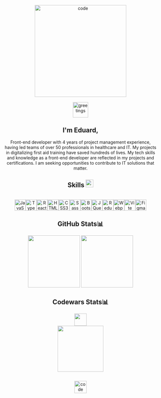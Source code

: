 

<div align="center">
    <img height="300" src="https://github.com/eduard7mar/eduard7mar/assets/98548238/ba09f0d4-0fdf-4c99-b8f6-889837aefed3" alt="code">
</div>
<br>
<div align="center">
    <img height="50" src="https://github.com/eduard7mar/eduard7mar/assets/98548238/9c7bc903-002c-45fe-9a46-a26b26cb7154" alt="greetings">
</div>
<div align="center">
    <h2 align="center">I'm Eduard,</h2>
    Front-end developer with 4 years of project management experience, having led teams of over 50 professionals in healthcare and IT. My projects in digitalizing first aid training have saved hundreds of lives. My tech skills and knowledge as a front-end developer are reflected in my projects and certifications. I am seeking opportunities to contribute to IT solutions that matter.
</div>
<div align="center">
    <h2 align="center">Skills
        <img height="25" src="https://user-images.githubusercontent.com/74038190/212284087-bbe7e430-757e-4901-90bf-4cd2ce3e1852.gif">
    </h2>
</div> 
<br/>
<div align="center">
    <a href="https://developer.mozilla.org/en-US/docs/Web/JavaScript" target="_blank" rel="noreferrer"><img src="https://raw.githubusercontent.com/danielcranney/readme-generator/main/public/icons/skills/javascript-colored.svg" width="36" height="36" alt="JavaScript" /></a><a href="https://www.typescriptlang.org/" target="_blank" rel="noreferrer"><img src="https://raw.githubusercontent.com/danielcranney/readme-generator/main/public/icons/skills/typescript-colored.svg" width="36" height="36" alt="TypeScript" /></a><a href="https://reactjs.org/" target="_blank" rel="noreferrer"><img src="https://raw.githubusercontent.com/danielcranney/readme-generator/main/public/icons/skills/react-colored.svg" width="36" height="36" alt="React" /></a><a href="https://developer.mozilla.org/en-US/docs/Glossary/HTML5" target="_blank" rel="noreferrer"><img src="https://raw.githubusercontent.com/danielcranney/readme-generator/main/public/icons/skills/html5-colored.svg" width="36" height="36" alt="HTML5" /></a><a href="https://www.w3.org/TR/CSS/#css" target="_blank" rel="noreferrer"><img src="https://raw.githubusercontent.com/danielcranney/readme-generator/main/public/icons/skills/css3-colored.svg" width="36" height="36" alt="CSS3" /></a><a href="https://sass-lang.com/" target="_blank" rel="noreferrer"><img src="https://raw.githubusercontent.com/danielcranney/readme-generator/main/public/icons/skills/sass-colored.svg" width="36" height="36" alt="Sass" /></a><a href="https://getbootstrap.com/" target="_blank" rel="noreferrer"><img src="https://raw.githubusercontent.com/danielcranney/readme-generator/main/public/icons/skills/bootstrap-colored.svg" width="36" height="36" alt="Bootstrap" /></a><a href="https://jquery.com/" target="_blank" rel="noreferrer"><img src="https://raw.githubusercontent.com/danielcranney/readme-generator/main/public/icons/skills/jquery-colored.svg" width="36" height="36" alt="JQuery" /></a><a href="https://redux.js.org/" target="_blank" rel="noreferrer"><img src="https://raw.githubusercontent.com/danielcranney/readme-generator/main/public/icons/skills/redux-colored.svg" width="36" height="36" alt="Redux" /></a><a href="https://webpack.js.org/" target="_blank" rel="noreferrer"><img src="https://raw.githubusercontent.com/danielcranney/readme-generator/main/public/icons/skills/webpack-colored.svg" width="36" height="36" alt="Webpack" /></a><a href="https://vitejs.dev/" target="_blank" rel="noreferrer"><img src="https://raw.githubusercontent.com/danielcranney/readme-generator/main/public/icons/skills/vite-colored.svg" width="36" height="36" alt="Vite" /></a><a href="https://www.figma.com/" target="_blank" rel="noreferrer"><img src="https://raw.githubusercontent.com/danielcranney/readme-generator/main/public/icons/skills/figma-colored.svg" width="36" height="36" alt="Figma" /></a>
</div>
<div align="center">
    <h2 align="center">GitHub Stats📊</h2>
</div> 

<div align="center">
 <img style="height: 170px;" src="https://github-readme-stats.vercel.app/api?username=eduard7mar&show_icons=true&theme=gruvbox"/>
 <img style="height: 170px;" src="https://github-readme-stats.vercel.app/api/top-langs/?username=eduard7mar&layout=compact&theme=gruvbox"/>
</div> 

<div align="center">
    <h2 align="center">Codewars Stats📊</h2>
    <div><img style="height: 40px;" src="https://www.codewars.com/users/Edward___777/badges/large"/></div>    
    <div><img style="height: 150px;" src="https://github.r2v.ch/codewars?user=Edward___777"/></div>
</div>

<h2 align="center"></h2>
<div align="center">
    <img height="40" src="https://user-images.githubusercontent.com/74038190/212284158-e840e285-664b-44d7-b79b-e264b5e54825.gif " alt="code">
</div>



